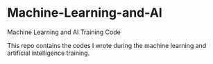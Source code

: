 # Machine-Learning-and-AI
Machine Learning and AI Training Code

This repo contains the codes I wrote during the machine learning and artificial intelligence training.
